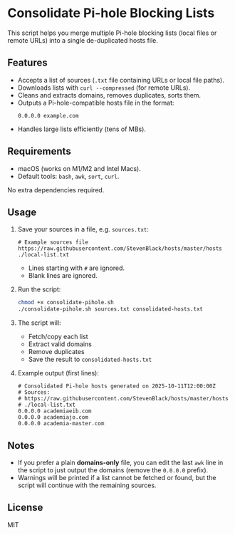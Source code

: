 # Consolidate Pi-hole Blocking Lists

This script helps you merge multiple Pi-hole blocking lists (local files or remote URLs) into a single de-duplicated hosts file.

## Features
- Accepts a list of sources (`.txt` file containing URLs or local file paths).
- Downloads lists with `curl --compressed` (for remote URLs).
- Cleans and extracts domains, removes duplicates, sorts them.
- Outputs a Pi-hole-compatible hosts file in the format:
  ```
  0.0.0.0 example.com
  ```
- Handles large lists efficiently (tens of MBs).

## Requirements
- macOS (works on M1/M2 and Intel Macs).
- Default tools: `bash`, `awk`, `sort`, `curl`.

No extra dependencies required.

## Usage

1. Save your sources in a file, e.g. `sources.txt`:

   ```
   # Example sources file
   https://raw.githubusercontent.com/StevenBlack/hosts/master/hosts
   ./local-list.txt
   ```

   - Lines starting with `#` are ignored.
   - Blank lines are ignored.

2. Run the script:

   ```bash
   chmod +x consolidate-pihole.sh
   ./consolidate-pihole.sh sources.txt consolidated-hosts.txt
   ```

3. The script will:
   - Fetch/copy each list
   - Extract valid domains
   - Remove duplicates
   - Save the result to `consolidated-hosts.txt`

4. Example output (first lines):

   ```
   # Consolidated Pi-hole hosts generated on 2025-10-11T12:00:00Z
   # Sources:
   # https://raw.githubusercontent.com/StevenBlack/hosts/master/hosts
   # ./local-list.txt
   0.0.0.0 academiaeib.com
   0.0.0.0 academiajo.com
   0.0.0.0 academia-master.com
   ```

## Notes
- If you prefer a plain **domains-only** file, you can edit the last `awk` line in the script to just output the domains (remove the `0.0.0.0` prefix).
- Warnings will be printed if a list cannot be fetched or found, but the script will continue with the remaining sources.

## License
MIT
